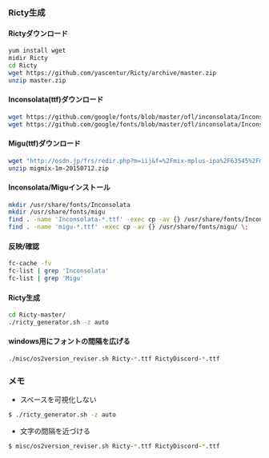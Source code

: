 ### Ricty生成

#### Rictyダウンロード
```bash
yum install wget
midir Ricty
cd Ricty
wget https://github.com/yascentur/Ricty/archive/master.zip
unzip master.zip 
```

#### Inconsolata(ttf)ダウンロード
```bash
wget https://github.com/google/fonts/blob/master/ofl/inconsolata/Inconsolata-Bold.ttf?raw=true -O Inconsolata-Bold.ttf
wget https://github.com/google/fonts/blob/master/ofl/inconsolata/Inconsolata-Regular.ttf?raw=true -O Inconsolata-Regular.ttf
```

#### Migu(ttf)ダウンロード
```bash
wget "http://osdn.jp/frs/redir.php?m=iij&f=%2Fmix-mplus-ipa%2F63545%2Fmigu-1m-20150712.zip" -O migu-1m-20150712.zip
unzip migmix-1m-20150712.zip 
```

#### Inconsolata/Miguインストール
```bash
mkdir /usr/share/fonts/Inconsolata
mkdir /usr/share/fonts/migu
find . -name 'Inconsolata-*.ttf' -exec cp -av {} /usr/share/fonts/Inconsolata/ \;
find . -name 'migu-*.ttf' -exec cp -av {} /usr/share/fonts/migu/ \;
```

#### 反映/確認
```bash
fc-cache -fv
fc-list | grep 'Inconsolata'
fc-list | grep 'Migu'
```

#### Ricty生成
```bash
cd Ricty-master/
./ricty_generator.sh -z auto
```

#### windows用にフォントの間隔を広げる
```bash
./misc/os2version_reviser.sh Ricty-*.ttf RictyDiscord-*.ttf
```

### メモ
- スペースを可視化しない
```bash
$ ./ricty_generator.sh -z auto
```

- 文字の間隔を近づける
```bash
$ misc/os2version_reviser.sh Ricty-*.ttf RictyDiscord-*.ttf
```
